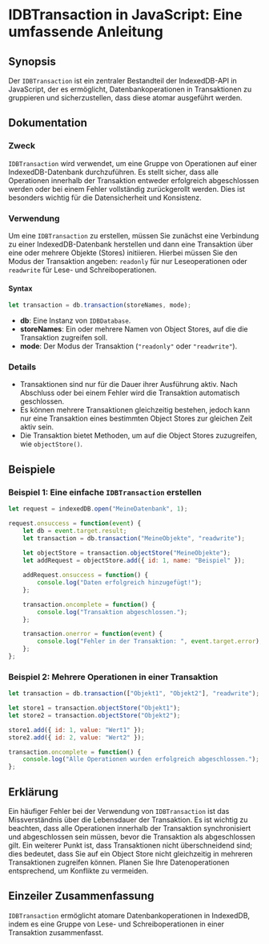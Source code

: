 <!--
Meta Description: # IDBTransaction in JavaScript: Eine umfassende Anleitung ## Synopsis Der `IDBTransaction` ist ein zentraler Bestandteil der IndexedDB-API in JavaScri...
Meta Keywords: transaktion, transaction, der, eine, die
-->

# IDBTransaction in JavaScript: Eine umfassende Anleitung

## Synopsis
Der `IDBTransaction` ist ein zentraler Bestandteil der IndexedDB-API in JavaScript, der es ermöglicht, Datenbankoperationen in Transaktionen zu gruppieren und sicherzustellen, dass diese atomar ausgeführt werden.

## Dokumentation
### Zweck
`IDBTransaction` wird verwendet, um eine Gruppe von Operationen auf einer IndexedDB-Datenbank durchzuführen. Es stellt sicher, dass alle Operationen innerhalb der Transaktion entweder erfolgreich abgeschlossen werden oder bei einem Fehler vollständig zurückgerollt werden. Dies ist besonders wichtig für die Datensicherheit und Konsistenz.

### Verwendung
Um eine `IDBTransaction` zu erstellen, müssen Sie zunächst eine Verbindung zu einer IndexedDB-Datenbank herstellen und dann eine Transaktion über eine oder mehrere Objekte (Stores) initiieren. Hierbei müssen Sie den Modus der Transaktion angeben: `readonly` für nur Leseoperationen oder `readwrite` für Lese- und Schreiboperationen.

#### Syntax
```javascript
let transaction = db.transaction(storeNames, mode);
```

- **db**: Eine Instanz von `IDBDatabase`.
- **storeNames**: Ein oder mehrere Namen von Object Stores, auf die die Transaktion zugreifen soll.
- **mode**: Der Modus der Transaktion (`"readonly"` oder `"readwrite"`).

### Details
- Transaktionen sind nur für die Dauer ihrer Ausführung aktiv. Nach Abschluss oder bei einem Fehler wird die Transaktion automatisch geschlossen.
- Es können mehrere Transaktionen gleichzeitig bestehen, jedoch kann nur eine Transaktion eines bestimmten Object Stores zur gleichen Zeit aktiv sein.
- Die Transaktion bietet Methoden, um auf die Object Stores zuzugreifen, wie `objectStore()`.

## Beispiele
### Beispiel 1: Eine einfache `IDBTransaction` erstellen
```javascript
let request = indexedDB.open("MeineDatenbank", 1);

request.onsuccess = function(event) {
    let db = event.target.result;
    let transaction = db.transaction("MeineObjekte", "readwrite");
    
    let objectStore = transaction.objectStore("MeineObjekte");
    let addRequest = objectStore.add({ id: 1, name: "Beispiel" });

    addRequest.onsuccess = function() {
        console.log("Daten erfolgreich hinzugefügt!");
    };

    transaction.oncomplete = function() {
        console.log("Transaktion abgeschlossen.");
    };

    transaction.onerror = function(event) {
        console.log("Fehler in der Transaktion: ", event.target.error);
    };
};
```

### Beispiel 2: Mehrere Operationen in einer Transaktion
```javascript
let transaction = db.transaction(["Objekt1", "Objekt2"], "readwrite");

let store1 = transaction.objectStore("Objekt1");
let store2 = transaction.objectStore("Objekt2");

store1.add({ id: 1, value: "Wert1" });
store2.add({ id: 2, value: "Wert2" });

transaction.oncomplete = function() {
    console.log("Alle Operationen wurden erfolgreich abgeschlossen.");
};
```

## Erklärung
Ein häufiger Fehler bei der Verwendung von `IDBTransaction` ist das Missverständnis über die Lebensdauer der Transaktion. Es ist wichtig zu beachten, dass alle Operationen innerhalb der Transaktion synchronisiert und abgeschlossen sein müssen, bevor die Transaktion als abgeschlossen gilt. Ein weiterer Punkt ist, dass Transaktionen nicht überschneidend sind; dies bedeutet, dass Sie auf ein Object Store nicht gleichzeitig in mehreren Transaktionen zugreifen können. Planen Sie Ihre Datenoperationen entsprechend, um Konflikte zu vermeiden.

## Einzeiler Zusammenfassung
`IDBTransaction` ermöglicht atomare Datenbankoperationen in IndexedDB, indem es eine Gruppe von Lese- und Schreiboperationen in einer Transaktion zusammenfasst.